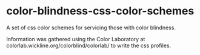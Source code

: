 # color-blindness-css-color-schemes
A set of css color schemes for servicing those with color blindness.

Information was gathered using the Color Laboratory at colorlab.wickline.org/colorblind/colorlab/ to write the css profiles.
